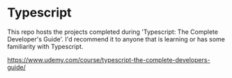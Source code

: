 # Typescript

This repo hosts the projects completed during 'Typescript: The Complete Developer's Guide'.
I'd recommend it to anyone that is learning or has some familiarity with Typescript.

https://www.udemy.com/course/typescript-the-complete-developers-guide/